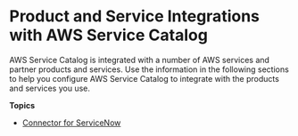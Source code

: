 # Product and Service Integrations with AWS Service Catalog<a name="integrations"></a>

AWS Service Catalog is integrated with a number of AWS services and partner products and services\. Use the information in the following sections to help you configure AWS Service Catalog to integrate with the products and services you use\.

**Topics**
+ [Connector for ServiceNow](integrations-servicenow.md)